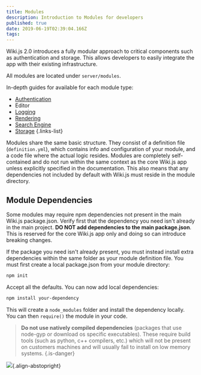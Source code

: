 ```yaml
---
title: Modules
description: Introduction to Modules for developers
published: true
date: 2019-06-19T02:39:04.166Z
tags: 
---
```


Wiki.js 2.0 introduces a fully modular approach to critical components such as authentication and storage. This allows developers to easily integrate the app with their existing infrastructure.

All modules are located under `server/modules`.

In-depth guides for available for each module type:

* [Authentication](/dev/authentication)
* Editor
* [Logging](/dev/logging)
* [Rendering](/dev/rendering)
* [Search Engine](/dev/search)
* [Storage](/dev/storage)
{.links-list}

Modules share the same basic structure. They consist of a definition file (`definition.yml`), which contains info and configuration of your module, and a code file where the actual logic resides. Modules are completely self-contained and do not run within the same context as the core Wiki.js app unless explicitly specified in the documentation. This also means that any dependencies not included by default with Wiki.js must reside in the module directory.

## Module Dependencies

Some modules may require npm dependencies not present in the main Wiki.js package.json. Verify first that the dependency you need isn't already in the main project. **DO NOT add dependencies to the main package.json**. This is reserved for the core Wiki.js app only and doing so can introduce breaking changes. 

If the package you need isn't already present, you must instead install extra dependencies within the same folder as your module definition file. You must first create a local package.json from your module directory:

```bash
npm init
```

Accept all the defaults. You can now add local dependencies:

```bash
npm install your-dependency
```

This will create a `node_modules` folder and install the dependency locally. You can then `require()` the module in your code.

> **Do not use natively compiled dependencies** \(packages that use node-gyp or download os specific executables\). These require build tools \(such as python, c++ compilers, etc.\) which will not be present on customers machines and will usually fail to install on low memory systems.
{.is-danger}

![](https://a.icons8.com/Ufcf0eoh/d5D6Em/svg.svg){.align-abstopright}